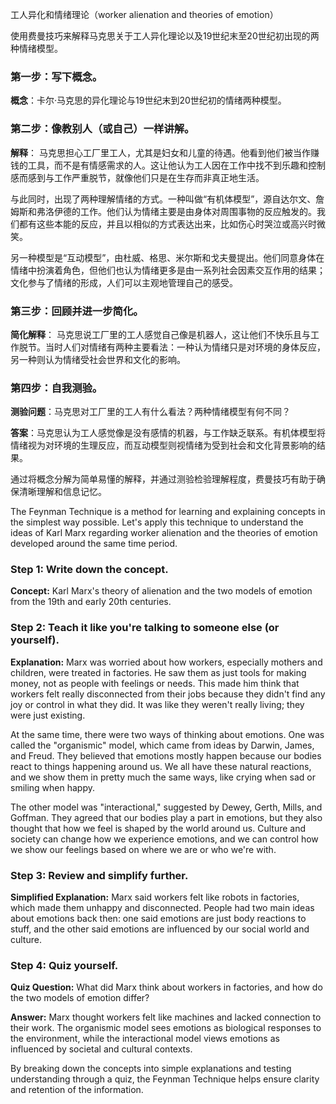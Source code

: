 工人异化和情绪理论（worker alienation and theories of emotion）

使用费曼技巧来解释马克思关于工人异化理论以及19世纪末至20世纪初出现的两种情绪模型。

### 第一步：写下概念。
**概念**：卡尔·马克思的异化理论与19世纪末到20世纪初的情绪两种模型。

### 第二步：像教别人（或自己）一样讲解。
**解释**：
马克思担心工厂里工人，尤其是妇女和儿童的待遇。他看到他们被当作赚钱的工具，而不是有情感需求的人。这让他认为工人因在工作中找不到乐趣和控制感而感到与工作严重脱节，就像他们只是在生存而非真正地生活。

与此同时，出现了两种理解情绪的方式。一种叫做“有机体模型”，源自达尔文、詹姆斯和弗洛伊德的工作。他们认为情绪主要是由身体对周围事物的反应触发的。我们都有这些本能的反应，并且以相似的方式表达出来，比如伤心时哭泣或高兴时微笑。

另一种模型是“互动模型”，由杜威、格思、米尔斯和戈夫曼提出。他们同意身体在情绪中扮演着角色，但他们也认为情绪更多是由一系列社会因素交互作用的结果；文化参与了情绪的形成，人们可以主观地管理自己的感受。

### 第三步：回顾并进一步简化。
**简化解释**：
马克思说工厂里的工人感觉自己像是机器人，这让他们不快乐且与工作脱节。当时人们对情绪有两种主要看法：一种认为情绪只是对环境的身体反应，另一种则认为情绪受社会世界和文化的影响。

### 第四步：自我测验。
**测验问题**：马克思对工厂里的工人有什么看法？两种情绪模型有何不同？

**答案**：马克思认为工人感觉像是没有感情的机器，与工作缺乏联系。有机体模型将情绪视为对环境的生理反应，而互动模型则视情绪为受到社会和文化背景影响的结果。

通过将概念分解为简单易懂的解释，并通过测验检验理解程度，费曼技巧有助于确保清晰理解和信息记忆。

The Feynman Technique is a method for learning and explaining concepts in the simplest way possible. Let's apply this technique to understand the ideas of Karl Marx regarding worker alienation and the theories of emotion developed around the same time period.

### Step 1: Write down the concept.
**Concept:** Karl Marx's theory of alienation and the two models of emotion from the 19th and early 20th centuries.

### Step 2: Teach it like you're talking to someone else (or yourself).
**Explanation:**
Marx was worried about how workers, especially mothers and children, were treated in factories. He saw them as just tools for making money, not as people with feelings or needs. This made him think that workers felt really disconnected from their jobs because they didn't find any joy or control in what they did. It was like they weren't really living; they were just existing.

At the same time, there were two ways of thinking about emotions. One was called the "organismic" model, which came from ideas by Darwin, James, and Freud. They believed that emotions mostly happen because our bodies react to things happening around us. We all have these natural reactions, and we show them in pretty much the same ways, like crying when sad or smiling when happy.

The other model was "interactional," suggested by Dewey, Gerth, Mills, and Goffman. They agreed that our bodies play a part in emotions, but they also thought that how we feel is shaped by the world around us. Culture and society can change how we experience emotions, and we can control how we show our feelings based on where we are or who we're with.

### Step 3: Review and simplify further.
**Simplified Explanation:**
Marx said workers felt like robots in factories, which made them unhappy and disconnected. People had two main ideas about emotions back then: one said emotions are just body reactions to stuff, and the other said emotions are influenced by our social world and culture.

### Step 4: Quiz yourself.
**Quiz Question:** What did Marx think about workers in factories, and how do the two models of emotion differ?

**Answer:** Marx thought workers felt like machines and lacked connection to their work. The organismic model sees emotions as biological responses to the environment, while the interactional model views emotions as influenced by societal and cultural contexts.

By breaking down the concepts into simple explanations and testing understanding through a quiz, the Feynman Technique helps ensure clarity and retention of the information.
